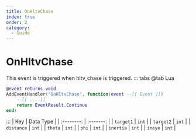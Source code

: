 ```yaml
---
title: OnHltvChase
index: true
order: 2
category:
  - Guide
---
```


# OnHltvChase
This event is triggered when hltv_chase is triggered.
::: tabs
@tab Lua
```lua
@event returns void
AddEventHandler("OnHltvChase", function(event --[[ Event ]])
    --[[ ... ]]
    return EventResult.Continue
end)
```

:::
|     Key    | Data Type |
| :--------: | :-------: |
|  `target1` |   `int`   |
|  `target2` |   `int`   |
| `distance` |   `int`   |
|   `theta`  |   `int`   |
|    `phi`   |   `int`   |
|  `inertia` |   `int`   |
|   `ineye`  |   `int`   |